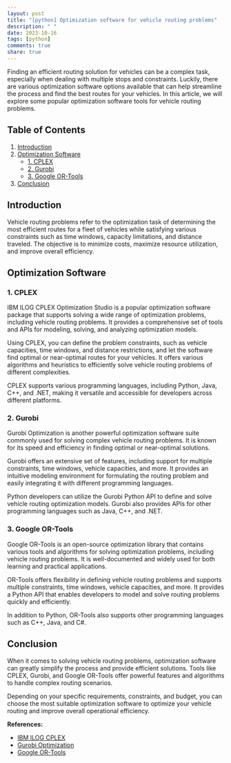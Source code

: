 ```yaml
---
layout: post
title: "[python] Optimization software for vehicle routing problems"
description: " "
date: 2023-10-16
tags: [python]
comments: true
share: true
---
```


Finding an efficient routing solution for vehicles can be a complex task, especially when dealing with multiple stops and constraints. Luckily, there are various optimization software options available that can help streamline the process and find the best routes for your vehicles. In this article, we will explore some popular optimization software tools for vehicle routing problems.

## Table of Contents
1. [Introduction](#introduction)
2. [Optimization Software](#optimization-software)
    - [1. CPLEX](#cplex)
    - [2. Gurobi](#gurobi)
    - [3. Google OR-Tools](#google-or-tools)
3. [Conclusion](#conclusion)

## Introduction<a name="introduction"></a>
Vehicle routing problems refer to the optimization task of determining the most efficient routes for a fleet of vehicles while satisfying various constraints such as time windows, capacity limitations, and distance traveled. The objective is to minimize costs, maximize resource utilization, and improve overall efficiency.

## Optimization Software<a name="optimization-software"></a>

### 1. CPLEX<a name="cplex"></a>
IBM ILOG CPLEX Optimization Studio is a popular optimization software package that supports solving a wide range of optimization problems, including vehicle routing problems. It provides a comprehensive set of tools and APIs for modeling, solving, and analyzing optimization models.

Using CPLEX, you can define the problem constraints, such as vehicle capacities, time windows, and distance restrictions, and let the software find optimal or near-optimal routes for your vehicles. It offers various algorithms and heuristics to efficiently solve vehicle routing problems of different complexities.

CPLEX supports various programming languages, including Python, Java, C++, and .NET, making it versatile and accessible for developers across different platforms.

### 2. Gurobi<a name="gurobi"></a>
Gurobi Optimization is another powerful optimization software suite commonly used for solving complex vehicle routing problems. It is known for its speed and efficiency in finding optimal or near-optimal solutions.

Gurobi offers an extensive set of features, including support for multiple constraints, time windows, vehicle capacities, and more. It provides an intuitive modeling environment for formulating the routing problem and easily integrating it with different programming languages.

Python developers can utilize the Gurobi Python API to define and solve vehicle routing optimization models. Gurobi also provides APIs for other programming languages such as Java, C++, and .NET.

### 3. Google OR-Tools<a name="google-or-tools"></a>
Google OR-Tools is an open-source optimization library that contains various tools and algorithms for solving optimization problems, including vehicle routing problems. It is well-documented and widely used for both learning and practical applications.

OR-Tools offers flexibility in defining vehicle routing problems and supports multiple constraints, time windows, vehicle capacities, and more. It provides a Python API that enables developers to model and solve routing problems quickly and efficiently.

In addition to Python, OR-Tools also supports other programming languages such as C++, Java, and C#.

## Conclusion<a name="conclusion"></a>
When it comes to solving vehicle routing problems, optimization software can greatly simplify the process and provide efficient solutions. Tools like CPLEX, Gurobi, and Google OR-Tools offer powerful features and algorithms to handle complex routing scenarios.

Depending on your specific requirements, constraints, and budget, you can choose the most suitable optimization software to optimize your vehicle routing and improve overall operational efficiency.

**References:**
- [IBM ILOG CPLEX](https://www.ibm.com/analytics/cplex-optimizer)
- [Gurobi Optimization](https://www.gurobi.com)
- [Google OR-Tools](https://developers.google.com/optimization/routing)